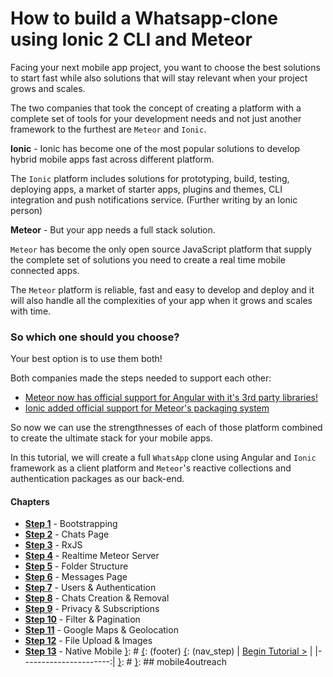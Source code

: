 [{]: <region> (header)
# How to build a Whatsapp-clone using Ionic 2 CLI and Meteor
[}]: #
[{]: <region> (body)
Facing your next mobile app project, you want to choose the best solutions to start fast while also solutions that will stay relevant when your project grows and scales.

The two companies that took the concept of creating a platform with a complete set of tools for your development needs and not just another framework to the furthest are `Meteor` and `Ionic`.

**Ionic** - Ionic has become one of the most popular solutions to develop hybrid mobile apps fast across different platform.

The `Ionic` platform includes solutions for prototyping, build, testing, deploying apps, a market of starter apps, plugins and themes, CLI integration and push notifications service. (Further writing by an Ionic person)

**Meteor** - But your app needs a full stack solution.

`Meteor` has become the only open source JavaScript platform that supply the complete set of solutions you need to create a real time mobile connected apps.

The `Meteor` platform is reliable, fast and easy to develop and deploy and it will also handle all the complexities of your app when it grows and scales with time.

### So which one should you choose?

Your best option is to use them both!

Both companies made the steps needed to support each other:

- [Meteor now has official support for Angular with it's 3rd party libraries!](http://info.meteor.com/blog/official-angular-support-with-angular-meteor-1.0.0?__hstc=219992390.d5a12b08bbf681831d288088f2c1b55f.1476117688291.1482430169317.1482433129287.88&__hssc=219992390.2.1482433129287&__hsfp=2355228760)
- [Ionic added official support for Meteor's packaging system](https://github.com/driftyco/ionic/pull/3133)

So now we can use the strengthnesses of each of those platform combined to create the ultimate stack for your mobile apps.

In this tutorial, we will create a full `WhatsApp` clone using Angular and `Ionic` framework as a client platform and `Meteor`'s reactive collections and authentication packages as our back-end.

#### Chapters

- **[Step 1](manuals/views/step1.md)** - Bootstrapping
- **[Step 2](manuals/views/step2.md)** - Chats Page
- **[Step 3](manuals/views/step3.md)** - RxJS
- **[Step 4](manuals/views/step4.md)** - Realtime Meteor Server
- **[Step 5](manuals/views/step5.md)** - Folder Structure
- **[Step 6](manuals/views/step6.md)** - Messages Page
- **[Step 7](manuals/views/step7.md)** - Users & Authentication
- **[Step 8](manuals/views/step8.md)** - Chats Creation & Removal
- **[Step 9](manuals/views/step9.md)** - Privacy & Subscriptions
- **[Step 10](manuals/views/step10.md)** - Filter & Pagination
- **[Step 11](manuals/views/step11.md)** - Google Maps & Geolocation
- **[Step 12](manuals/views/step12.md)** - File Upload & Images
- **[Step 13](manuals/views/step13.md)** - Native Mobile
[}]: #
[{]: <region> (footer)
[{]: <helper> (nav_step)
| [Begin Tutorial >](manuals/views/step1.md) |
|----------------------:|
[}]: #
[}]: ## mobile4outreach
